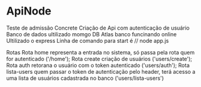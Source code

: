 # ApiNode
Teste de admissão Concrete
Criação de Api com autenticação de usuário
Banco de dados ultilizado momgo DB Atlas banco funcinando online
Ultilizado o express
Linha de comando para start é // node app.js

Rotas
Rota home representa a entrada no sistema, só passa pela rota quem for autenticado ('/home');
Rota create criação de usuários ('users/create');
Rota auth retorana o usuário com o token autenticado ('users/auth');
Rota lista-users quem passar o token de autenticação pelo header, terá acesso a uma lista de usuários cadastrada no banco ('users/lista-users')

